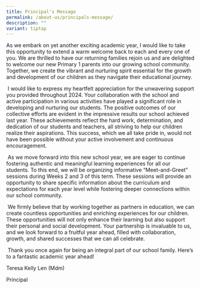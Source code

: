 ```yaml
---
title: Principal's Message
permalink: /about-us/principals-message/
description: ""
variant: tiptap
---
```

<p>As we embark on yet another exciting academic year, I would like to take
this opportunity to extend a warm welcome back to each and every one of
you. We are thrilled to have our returning families rejoin us and are delighted
to welcome our new Primary 1 parents into our growing school community.
Together, we create the vibrant and nurturing spirit essential for the
growth and development of our children as they navigate their educational
journey.</p>
<p>&nbsp;I would like to express my heartfelt appreciation for the unwavering
support you provided throughout 2024. Your collaboration with the school
and active participation in various activities have played a significant
role in developing and nurturing our students. The positive outcomes of
our collective efforts are evident in the impressive results our school
achieved last year. These achievements reflect the hard work, determination,
and dedication of our students and teachers, all striving to help our children
realize their aspirations. This success, which we all take pride in, would
not have been possible without your active involvement and continuous encouragement.</p>
<p>&nbsp;As we move forward into this new school year, we are eager to continue
fostering authentic and meaningful learning experiences for all our students.
To this end, we will be organizing informative “Meet-and-Greet” sessions
during Weeks 2 and 3 of this term. These sessions will provide an opportunity
to share specific information about the curriculum and expectations for
each year level while fostering deeper connections within our school community.</p>
<p>&nbsp;We firmly believe that by working together as partners in education,
we can create countless opportunities and enriching experiences for our
children. These opportunities will not only enhance their learning but
also support their personal and social development. Your partnership is
invaluable to us, and we look forward to a fruitful year ahead, filled
with collaboration, growth, and shared successes that we can all celebrate.</p>
<p>&nbsp;Thank you once again for being an integral part of our school family.
Here’s to a fantastic academic year ahead!</p>
<p>Teresa Kelly Len (Mdm)</p>
<p>Principal</p>